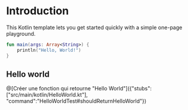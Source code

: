 # Introduction

This Kotlin template lets you get started quickly with a simple one-page playground.

```kotlin runnable
fun main(args: Array<String>) {
    println("Hello, World!")
}
```


## Hello world

@[Créer une fonction qui retourne "Hello World"]({"stubs":["src/main/kotlin/HelloWorld.kt"], 
"command":"HelloWorldTest#shouldReturnHelloWorld"})
